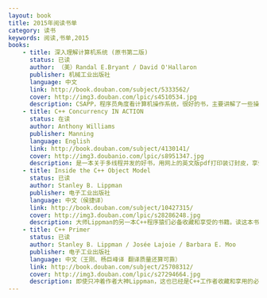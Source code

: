 ```yaml
---
layout: book
title: 2015年阅读书单
category: 读书
keywords: 阅读,书单,2015
books: 
    - title: 深入理解计算机系统 (原书第二版)
      status: 已读
      author: （美）Randal E.Bryant / David O'Hallaron 
      publisher: 机械工业出版社
      language: 中文
      link: http://book.douban.com/subject/5333562/
      cover: http://img3.douban.com/lpic/s4510534.jpg
      description: CSAPP，程序员角度看计算机操作系统，很好的书，主要讲解了一些操作系统级设计的实现原理，尤其在细读第6、7、8、9、10章时，淋漓痛快，在脑海中对一个程序在计算机系统上运行的概念会从一个“肖像照”变成一个“X光照”的感觉，而又恰到好处，重于原理思想的讲述与问题分析，对于代码实现点到即止，无拖沓感。
    - title: C++ Concurrency IN ACTION
      status: 在读
      author: Anthony Williams
      publisher: Manning 
      language: English
      link: http://book.douban.com/subject/4130141/
      cover: http://img3.doubanio.com/lpic/s8951347.jpg
      description: 是一本关于多线程并发的好书，用网上的英文版pdf打印装订封皮，享受中。
    - title: Inside the C++ Object Model
      status: 已读
      author: Stanley B. Lippman
      publisher: 电子工业出版社
      language: 中文（侯捷译）
      link: http://book.douban.com/subject/10427315/
      cover: http://img3.douban.com/lpic/s28286248.jpg
      description: 大师Lippman的另一本C++程序猿们必备收藏和享受的书籍。读这本书时再次感受到了当初读Effective C++时的那种一读不可收拾的欢喜。此书主要分析和讲述了C++面向对象的各种特性的实现原理，C++代码框架设计者不可不读的书。
    - title: C++ Primer 
      status: 已读
      author: Stanley B. Lippman / Josée Lajoie / Barbara E. Moo 
      publisher: 电子工业出版社
      language: 中文（王刚、杨巨峰译 翻译质量还算可靠）
      link: http://book.douban.com/subject/25708312/
      cover: http://img3.douban.com/lpic/s27294664.jpg
      description: 即使只冲着作者大神Lippman，这也已经是C++工作者收藏和享用的必备书籍了。这本书之前已买过第四版，为了学习C++11便再买了第五版，认真的看完了一遍。对于基础薄弱的人，这是一本打基础的好书，对于想学习C++11新特性的人，lambda表达式、智能指针、正则表达式库、auto类型指示符之类的新特性决不能错过。
---
```


<!--
    - title: 
      status: 已读-在读-未读
      author: 
      publisher: 
      language: 
      link: 
      cover: 
      description: 
-->
